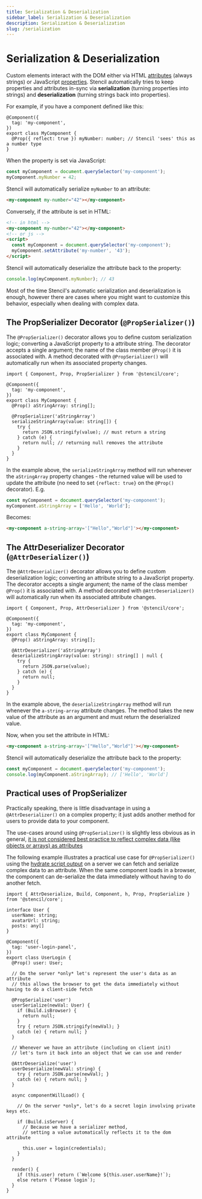 ```yaml
---
title: Serialization & Deserialization
sidebar_label: Serialization & Deserialization
description: Serialization & Deserialization
slug: /serialization
---
```


# Serialization & Deserialization

Custom elements interact with the DOM either via HTML [attributes](https://open-wc.org/guides/knowledge/attributes-and-properties/#attributes) (always strings) or JavaScript [properties](https://open-wc.org/guides/knowledge/attributes-and-properties/#properties). Stencil automatically tries to keep properties and attributes in-sync via **serialization** (turning properties into strings) and **deserialization** (turning strings back into properties).

For example, if you have a component defined like this:

```tsx
@Component({
  tag: 'my-component',
})
export class MyComponent {
  @Prop({ reflect: true }) myNumber: number; // Stencil 'sees' this as a number type
}
```

When the property is set via JavaScript:

```js
const myComponent = document.querySelector('my-component');
myComponent.myNumber = 42;
```

Stencil will automatically serialize `myNumber` to an attribute:

```html
<my-component my-number="42"></my-component>
```

Conversely, if the attribute is set in HTML:

```html
<!-- in html -->
<my-component my-number="42"></my-component>
<!-- or js -->
<script>
  const myComponent = document.querySelector('my-component');
  myComponent.setAttribute('my-number', '43');
</script>
```

Stencil will automatically deserialize the attribute back to the property:

```js
console.log(myComponent.myNumber); // 43
```

Most of the time Stencil's automatic serialization and deserialization is enough, however there are cases where you might want to customize this behavior, especially when dealing with complex data.


## The PropSerializer Decorator (`@PropSerializer()`)

The `@PropSerializer()` decorator allows you to define custom serialization logic; converting a JavaScript property to a attribute string. The decorator accepts a single argument; the name of the class member `@Prop()` it is associated with. A method decorated with `@PropSerializer()` will automatically run when its associated property changes.

```tsx
import { Component, Prop, PropSerializer } from '@stencil/core';

@Component({
  tag: 'my-component',
})
export class MyComponent {
  @Prop() aStringArray: string[];

  @PropSerializer('aStringArray')
  serializeStringArray(value: string[]) {
    try {
      return JSON.stringify(value); // must return a string
    } catch (e) {
      return null; // returning null removes the attribute
    }
  }
}
```

In the example above, the `serializeStringArray` method will run whenever the `aStringArray` property changes - the returned value will be used to update the attribute (no need to set `{reflect: true}` on the `@Prop()` decorator). E.g.

```js
const myComponent = document.querySelector('my-component');
myComponent.aStringArray = ['Hello', 'World'];
```

Becomes:

```html
<my-component a-string-array='["Hello","World"]'></my-component>
```

## The AttrDeserializer Decorator (`@AttrDeserializer()`)

The `@AttrDeserializer()` decorator allows you to define custom deserialization logic; converting an attribute string to a JavaScript property. The decorator accepts a single argument; the name of the class member `@Prop()` it is associated with. A method decorated with `@AttrDeserializer()` will automatically run when its associated attribute changes.

```tsx
import { Component, Prop, AttrDeserializer } from '@stencil/core';

@Component({
  tag: 'my-component',
})
export class MyComponent {
  @Prop() aStringArray: string[];

  @AttrDeserializer('aStringArray')
  deserializeStringArray(value: string): string[] | null {
    try {
      return JSON.parse(value);
    } catch (e) {
      return null;
    }
  }
}
```

In the example above, the `deserializeStringArray` method will run whenever the `a-string-array` attribute changes. The method takes the new value of the attribute as an argument and must return the deserialized value.

Now, when you set the attribute in HTML:

```html
<my-component a-string-array='["Hello","World"]'></my-component>
```

Stencil will automatically deserialize the attribute back to the property:

```js
const myComponent = document.querySelector('my-component');
console.log(myComponent.aStringArray); // ['Hello', 'World']
```

## Practical uses of PropSerializer

Practically speaking, there is little disadvantage in using a `@AttrDeserializer()` on a complex property; it just adds another method for users to provide data to your component.

The use-cases around using `@PropSerializer()` is slightly less obvious as in general, [it is not considered best practice to reflect complex data (like objects or arrays) as attributes](https://web.dev/articles/custom-elements-best-practices#aim-to-only-accept-rich-data-objects,-arrays-as-properties.) 

The following example illustrates a practical use case for `@PropSerializer()` using the [hydrate script output](../guides/hydrate-app.md) on a server we can fetch and serialize complex data to an attribute. When the same component loads in a browser, the component can de-serialize the data immediately without having to do another fetch. 

```tsx
import { AttrDeserialize, Build, Component, h, Prop, PropSerialize } from '@stencil/core';

interface User {
  userName: string;
  avatarUrl: string;
  posts: any[]
}

@Component({
  tag: 'user-login-panel',
})
export class UserLogin {
  @Prop() user: User;

  // On the server *only* let's represent the user's data as an attribute
  // this allows the browser to get the data immediately without having to do a client-side fetch

  @PropSerialize('user')
  userSerialize(newVal: User) {
    if (Build.isBrowser) {
      return null;
    } 
    try { return JSON.stringify(newVal); } 
    catch (e) { return null; }
  }
  
  // Whenever we have an attribute (including on client init)
  // let's turn it back into an object that we can use and render

  @AttrDeserialize('user')
  userDeserialize(newVal: string) {
    try { return JSON.parse(newVal); } 
    catch (e) { return null; }
  }

  async componentWillLoad() {
    
    // On the server *only*, let's do a secret login involving private keys etc.
    
    if (Build.isServer) {  
      // Because we have a serializer method, 
      // setting a value automatically reflects it to the dom attribute 
      
      this.user = login(credentials);
    }    
  }

  render() {
    if (this.user) return (`Welcome ${this.user.userName}!`);
    else return (`Please login`);
  }
}
```